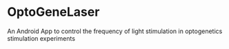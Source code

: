 # OptoGeneLaser
An Android App to control the frequency of light stimulation in optogenetics stimulation experiments
